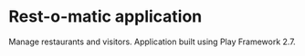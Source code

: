 # Rest-o-matic application

Manage restaurants and visitors. Application built using Play Framework 2.7.
